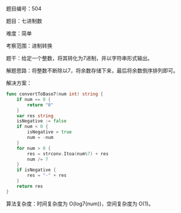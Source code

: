 题目编号：504

题目：七进制数

难度：简单

考察范围：进制转换

题干：给定一个整数，将其转化为7进制，并以字符串形式输出。

解题思路：将整数不断除以7，将余数存储下来，最后将余数倒序排列即可。

解决方案：

```go
func convertToBase7(num int) string {
    if num == 0 {
        return "0"
    }
    var res string
    isNegative := false
    if num < 0 {
        isNegative = true
        num = -num
    }
    for num > 0 {
        res = strconv.Itoa(num%7) + res
        num /= 7
    }
    if isNegative {
        res = "-" + res
    }
    return res
}
```

算法复杂度：时间复杂度为 O(log7(num))，空间复杂度为 O(1)。